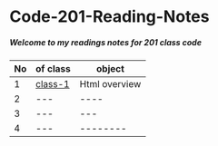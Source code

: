 # Code-201-Reading-Notes
 
##### Welcome to my readings notes for 201 class code

No| of class|object 
-|-|-
1|[class-1](class-01.md) |Html overview
2|---|----
3|---|---
4|---|--------
